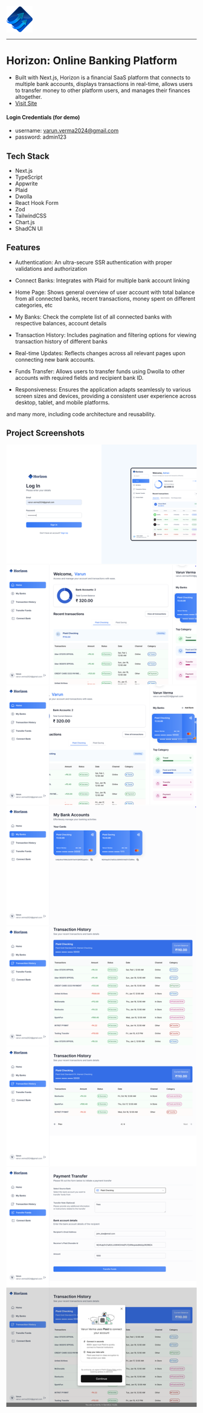 ![Logo](/public/icons/logo.svg)

---

# Horizon: Online Banking Platform

- Built with Next.js, Horizon is a financial SaaS platform that connects to multiple bank accounts, displays transactions in real-time, allows users to transfer money to other platform users, and manages their finances altogether.
- [Visit Site](horizon-banking-xi.vercel.app)

#### Login Credentials (for demo)

- username: varun.verma2024@gmail.com
- password: admin123

## Tech Stack

- Next.js
- TypeScript
- Appwrite
- Plaid
- Dwolla
- React Hook Form
- Zod
- TailwindCSS
- Chart.js
- ShadCN UI

## Features

- Authentication: An ultra-secure SSR authentication with proper validations and authorization

- Connect Banks: Integrates with Plaid for multiple bank account linking

- Home Page: Shows general overview of user account with total balance from all connected banks, recent transactions, money spent on different categories, etc

- My Banks: Check the complete list of all connected banks with respective balances, account details

- Transaction History: Includes pagination and filtering options for viewing transaction history of different banks

- Real-time Updates: Reflects changes across all relevant pages upon connecting new bank accounts.

- Funds Transfer: Allows users to transfer funds using Dwolla to other accounts with required fields and recipient bank ID.

- Responsiveness: Ensures the application adapts seamlessly to various screen sizes and devices, providing a consistent user experience across desktop, tablet, and mobile platforms.

and many more, including code architecture and reusability.

## Project Screenshots

![](./public/project_ss/1.png)
![](./public/project_ss/2.png)
![](./public/project_ss/3.png)
![](./public/project_ss/4.png)
![](./public/project_ss/5.png)
![](./public/project_ss/8.png)
![](./public/project_ss/6.png)
![](./public/project_ss/7.png)
